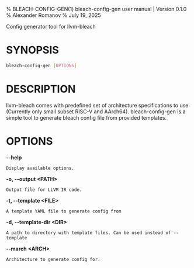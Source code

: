 % BLEACH-CONFIG-GEN(1) bleach-config-gen user manual | Version 0.1.0
% Alexander Romanov
% July 19, 2025

Config generator tool for llvm-bleach

# SYNOPSIS

```sh
bleach-config-gen [OPTIONS]
```

# DESCRIPTION

llvm-bleach comes with predefined set of architecture specifications to use
(Currently only small subset RISC-V and AArch64).
bleach-config-gen is a simple tool to generate bleach config file from provided
templates.

# OPTIONS

**--help**

```
Display available options.
```

**-o, --output \<PATH>**

```
Output file for LLVM IR code.
```

**-t, --template \<FILE>**

```
A template YAML file to generate config from
```

**-d, --template-dir \<DIR>**

```
A path to directory with template files. Can be used instead of --template
```

**--march \<ARCH>**

```
Architecture to generate config for.
```
